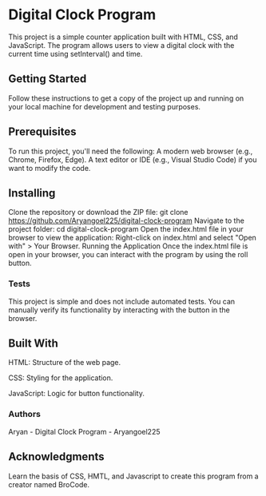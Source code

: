 # Digital Clock Program
This project is a simple counter application built with HTML, CSS, and JavaScript. The program allows users to view a digital clock with the current time using setInterval() and time. 
## Getting Started
Follow these instructions to get a copy of the project up and running on your local machine for development and testing purposes.
## Prerequisites
To run this project, you'll need the following:
A modern web browser (e.g., Chrome, Firefox, Edge).
A text editor or IDE (e.g., Visual Studio Code) if you want to modify the code.
## Installing
Clone the repository or download the ZIP file:
git clone https://github.com/Aryangoel225/digital-clock-program
Navigate to the project folder:
cd digital-clock-program
Open the index.html file in your browser to view the application:
Right-click on index.html and select "Open with" > Your Browser.
Running the Application
Once the index.html file is open in your browser, you can interact with the program by using the roll button. 
### Tests
This project is simple and does not include automated tests. You can manually verify its functionality by interacting with the button in the browser.
## Built With
HTML: Structure of the web page.

CSS: Styling for the application.

JavaScript: Logic for button functionality.
### Authors
Aryan - Digital Clock Program - Aryangoel225
## Acknowledgments
Learn the basis of CSS, HMTL, and Javascript to create this program from a creator named BroCode.
